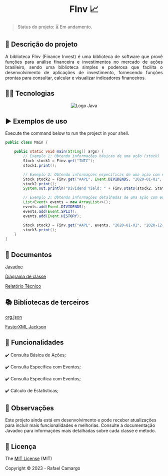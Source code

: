 <h1 align="center">FInv 📈</h1>

> Status do projeto: ⏳ Em andamento.


## 📝 Descrição do projeto 

<p align="justify">
A biblioteca FInv (Finance Invest) é uma biblioteca de software que provê funções para análise financeira e investimentos no mercado de ações brasileiro, sendo uma biblioteca simples e poderosa que facilita o desenvolvimento de aplicações de investimento, fornecendo funções prontas para consultar, calcular e visualizar indicadores financeiros.
</p>

## 👨‍💻 Tecnologias

<p align="center">
  <img src="https://img.shields.io/badge/Java-ED8B00?style=for-the-badge&logo=openjdk&logoColor=white" alt="Logo Java"/>
</p>


## ▶️ Exemplos de uso

Execute the command below to run the project in your shell.

```java
public class Main {

    public static void main(String[] args) {
        // Exemplo 1: Obtendo informações básicas de uma ação (stock)
        Stock stock1 = Finv.get("INTC");
        stock1.print();

        // Exemplo 2: Obtendo informações específicas de uma ação com eventos de dividendos no período de 2020
        Stock stock2 = Finv.get("AAPL", Event.DIVIDENDS, "2020-01-01", "2020-12-31");
        stock2.print();
        System.out.println("Dividend Yield: " + Finv.stats(stock2, Stats.DIVIDEND_YIELD));

        // Exemplo 3: Obtendo informações detalhadas de uma ação com eventos variados, no período de 2020, com frequência mensal
        List<Event> events = new ArrayList<>();
        events.add(Event.DIVIDENDS);
        events.add(Event.SPLIT);
        events.add(Event.HISTORY);

        Stock stock3 = Finv.get("AAPL", events, "2020-01-01", "2020-12-31", Frequency.MONTHLY);
        stock3.print();
    }
}

```

## 📄 Documentos 

[Javadoc](https://rafandoo.github.io/finv/)

[Diagrama de classe](https://github.com/rafandoo/finv/blob/366516693bf23ce551f3abbce7803e39b5a562c0/project/UML.png)

[Relatório Técnico](https://github.com/rafandoo/finv/blob/76e66c642d15681c78aa80333e0ce9cdf6d603f7/project/FINV_%20Biblioteca%20de%20Dados%20Financeiros%20de%20Bolsas%20de%20Valores%20.pdf)


## 📚 Bibliotecas de terceiros 

[org.json](https://www.json.org/json-en.html)

[FasterXML Jackson](https://github.com/FasterXML/jackson)

## 🔧 Funcionalidades 

✔️ Consulta Básica de Ações;

✔️ Consulta Específica com Eventos;

✔️ Consulta Específica com Eventos;

✔️ Cálculo de Estatísticas;

## 👀 Observações

Este projeto ainda está em desenvolvimento e pode receber atualizações para incluir mais funcionalidades e melhorias. Consulte a documentação Javadoc para informações mais detalhadas sobre cada classe e método.

## 🔑 Licença

The [MIT License](https://github.com/rafandoo/finv/blob/a34dd637b33f34bf343be35bec260dc4f08b073d/LICENSE) (MIT)

Copyright :copyright: 2023 - Rafael Camargo

